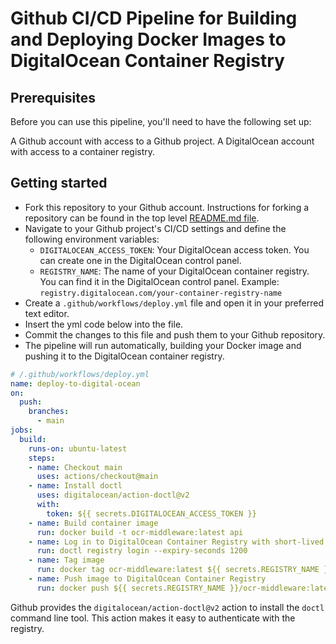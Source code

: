 # Github CI/CD Pipeline for Building and Deploying Docker Images to DigitalOcean Container Registry

## Prerequisites

Before you can use this pipeline, you'll need to have the following set up:

A Github account with access to a Github project.
A DigitalOcean account with access to a container registry.

## Getting started

- Fork this repository to your Github account. Instructions for forking a repository can be found in the top level [README.md file](/README.md##Forking-the-project).
- Navigate to your Github project's CI/CD settings and define the following environment variables:
  - `DIGITALOCEAN_ACCESS_TOKEN`: Your DigitalOcean access token. You can create one in the DigitalOcean control panel.
  - `REGISTRY_NAME`: The name of your DigitalOcean container registry. You can find it in the DigitalOcean control panel. Example: `registry.digitalocean.com/your-container-registry-name`
- Create a `.github/workflows/deploy.yml` file and open it in your preferred text editor.
- Insert the yml code below into the file.
- Commit the changes to this file and push them to your Github repository.
- The pipeline will run automatically, building your Docker image and pushing it to the DigitalOcean container registry.

```yml
# /.github/workflows/deploy.yml
name: deploy-to-digital-ocean
on:
  push:
    branches:
      - main
jobs:
  build:
    runs-on: ubuntu-latest
    steps:
    - name: Checkout main
      uses: actions/checkout@main
    - name: Install doctl
      uses: digitalocean/action-doctl@v2
      with:
        token: ${{ secrets.DIGITALOCEAN_ACCESS_TOKEN }}
    - name: Build container image
      run: docker build -t ocr-middleware:latest api
    - name: Log in to DigitalOcean Container Registry with short-lived credentials
      run: doctl registry login --expiry-seconds 1200
    - name: Tag image
      run: docker tag ocr-middleware:latest ${{ secrets.REGISTRY_NAME }}/ocr-middleware:latest
    - name: Push image to DigitalOcean Container Registry
      run: docker push ${{ secrets.REGISTRY_NAME }}/ocr-middleware:latest
```

Github provides the `digitalocean/action-doctl@v2` action to install the `doctl` command line tool. This action makes it easy to authenticate with the registry.
